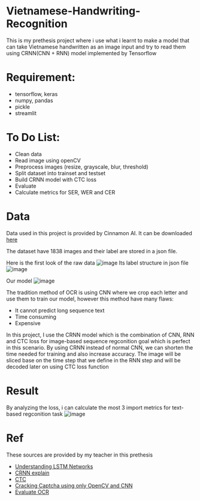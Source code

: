 # Vietnamese-Handwriting-Recognition
This is my prethesis project where i use what i learnt to make a model that can take Vietnamese handwritten as an image input and try to read them
using CRNN(CNN + RNN) model implemented by Tensorflow 
# Requirement:
* tensorflow, keras
* numpy, pandas
* pickle
* streamlit
# To Do List:
* Clean data
* Read image using openCV
* Preprocess images (resize, grayscale, blur, threshold)
* Split dataset into trainset and testset
* Build CRNN model with CTC loss
* Evaluate
* Calculate metrics for SER, WER and CER
# Data
Data used in this project is provided by Cinnamon AI. It can be downloaded [here](https://drive.google.com/file/d/15ULMGkXxPRadFOqUs1-7BUiZv-_QNpGx/view?usp=sharing)

The dataset have 1838 images and their label are stored in a json file.

Here is the first look of the raw data
![image](https://user-images.githubusercontent.com/52684784/167525733-28edd4a4-1ca5-41b0-99e9-4d1f930661aa.png)
Its label structure in json file
![image](https://user-images.githubusercontent.com/52684784/167524953-3ccafaa4-9468-4f30-954d-e99c28a0939e.png)

Our model
![image](https://user-images.githubusercontent.com/52684784/167296607-7745c197-ee8b-44f8-995c-f5086c813d80.png)

The tradition method of OCR is using CNN where we crop each letter and use them to train our model, however this method have many flaws:
* It cannot predict long sequence text
* Time consuming
* Expensive

In this project, I use the CRNN model which is the combination of CNN, RNN and CTC loss for image-based sequence regconition goal which is perfect in this scenario.
By using CRNN instead of normal CNN, we can shorten the time needed for training and also increase accuracy.
The image will be sliced base on the time step that we define in the RNN step and will be decoded later on using CTC loss function


# Result

By analyzing the loss, i can calculate the most 3 import metrics for text-based regconition task
![image](https://user-images.githubusercontent.com/52684784/172379339-6e4b0228-1997-4efc-afc9-a445718ecf0d.png)

# Ref
These sources are provided by my teacher in this prethesis
* [Understanding LSTM Networks](http://colah.github.io/posts/2015-08-Understanding-LSTMs/)
* [CRNN explain](https://www.youtube.com/watch?v=uVbOckyUemo)
* [CTC](https://www.youtube.com/watch?v=eYIL4TMAeRI)
* [Cracking Captcha using only OpenCV and CNN](https://medium.com/@ageitgey/how-to-break-a-captcha-system-in-15-minutes-with-machine-learning-dbebb035a710)
* [Evaluate OCR](https://towardsdatascience.com/evaluating-ocr-output-quality-with-character-error-rate-cer-and-word-error-rate-wer-853175297510)
